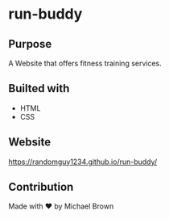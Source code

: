 # run-buddy

## Purpose
A Website that offers fitness training services.

## Builted with
* HTML
* CSS

## Website
https://randomguy1234.github.io/run-buddy/

## Contribution
Made with ❤️ by Michael Brown
